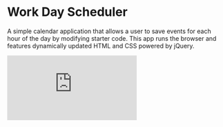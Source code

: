 # Work Day Scheduler

A simple calendar application that allows a user to save events for each hour of the day by modifying starter code. This app runs the browser and features dynamically updated HTML and CSS powered by jQuery.

 ![screenshot for Work Day Scheduler](https://github.com/keithsutton2324/WorkDayScheduler/blob/master/Assets/workDayScheduler.pdf "Screen shot")


 
